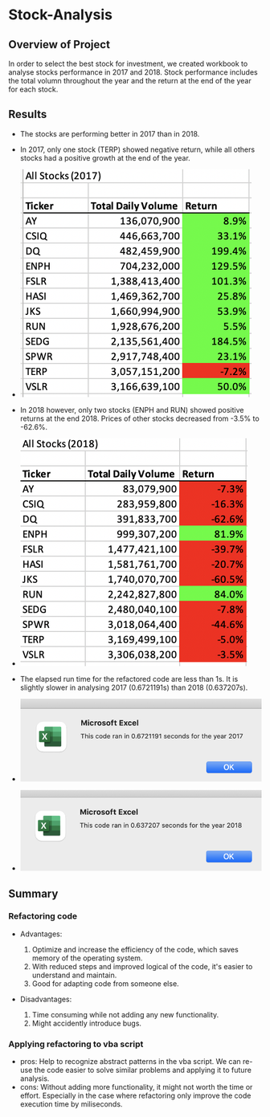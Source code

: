 # Stock-Analysis

## Overview of Project

In order to select the best stock for investment, we created workbook to analyse stocks performance in 2017 and 2018. Stock performance includes the total volumn throughout the year and the return at the end of the year for each stock.

## Results

- The stocks are performing better in 2017 than in 2018.
- In 2017, only one stock (TERP) showed negative return, while all others stocks had a positive growth at the end of the year.
- ![Stock2017](https://github.com/swang202/Stock-Analysis/blob/main/Resources/VBA_Challenge_2017-stock.png?raw=true)

- In 2018 however, only two stocks (ENPH and RUN) showed positive returns at the end 2018. Prices of other stocks decreased from -3.5% to -62.6%.
- ![Stock2018](https://github.com/swang202/Stock-Analysis/blob/main/Resources/VBA_Challenge_2018-stock.png?raw=true)

- The elapsed run time for the refactored code are less than 1s. It is slightly slower in analysing 2017 (0.6721191s) than 2018 (0.637207s).
- ![time2017](https://github.com/swang202/Stock-Analysis/blob/main/Resources/VBA_Challenge_2017.png?raw=true)
- ![time2018](https://github.com/swang202/Stock-Analysis/blob/main/Resources/VBA_Challenge_2018.png?raw=true)

## Summary
### Refactoring code
- Advantages:
  1. Optimize and increase the efficiency of the code, which saves memory of the operating system.
  2. With reduced steps and improved logical of the code, it's easier to understand and maintain.
  3. Good for adapting code from someone else.
  
- Disadvantages: 
  1. Time consuming while not adding any new functionality.
  2. Might accidently introduce bugs.

### Applying refactoring to vba script
- pros: Help to recognize abstract patterns in the vba script. We can re-use the code easier to solve similar problems and applying it to future analysis.
- cons: Without adding more functionality, it might not worth the time or effort. Especially in the case where refactoring only improve the code execution time by miliseconds.